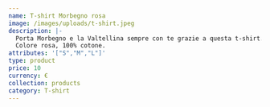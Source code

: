 ```yaml
---
name: T-shirt Morbegno rosa
image: /images/uploads/t-shirt.jpeg
description: |-
  Porta Morbegno e la Valtellina sempre con te grazie a questa t-shirt.
  Colore rosa, 100% cotone.
attributes: '["S","M","L"]'
type: product
price: 10
currency: €
collection: products
category: T-shirt
---
```

